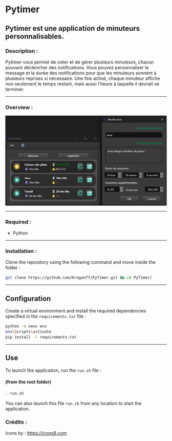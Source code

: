 
# Pytimer

## Pytimer est une application de minuteurs personnalisables.

### Description :
Pytimer vous permet de créer et de gérer plusieurs minuteurs, chacun pouvant déclencher des notifications. Vous pouvez personnaliser le message et la durée des notifications pour que les minuteurs sonnent à plusieurs reprises si nécessaire. Une fois activé, chaque minuteur affiche non seulement le temps restant, mais aussi l'heure à laquelle il devrait se terminer.


***
### Overview :

![image](lib/images/PyTimer_01.png)

***
### Required :
- Python

***
### Installation :
Clone the repository using the following command and move inside the folder :
```bash
git clone https://github.com/Krogan77/PyTimer.git && cd PyTimer/

```

***
## Configuration
Create a virtual environment and install the required dependencies specified in the `requirements.txt` file :
```bash
python -m venv env
env\Scripts\activate
pip install -r requirements.txt
```

***
## Use
To launch the application, run the `run.sh` file :
#### (from the root folder)
```bash
. run.sh
```
You can also launch this file `run.sh` from any location to start the application.



### Crédits :
Icons by : 
https://icons8.com